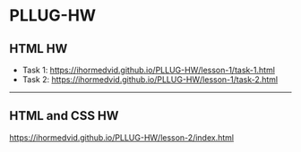# PLLUG-HW

## HTML HW

+ Task 1: https://ihormedvid.github.io/PLLUG-HW/lesson-1/task-1.html
+ Task 2: https://ihormedvid.github.io/PLLUG-HW/lesson-1/task-2.html

****
## HTML and CSS HW

https://ihormedvid.github.io/PLLUG-HW/lesson-2/index.html

